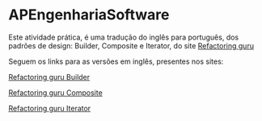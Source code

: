 # APEngenhariaSoftware


Este atividade prática, é uma tradução do inglês para português, dos padrões de design: Builder, Composite e Iterator, do site [Refactoring guru](https://refactoring.guru/)

Seguem os links para as versões em inglês, presentes nos sites:

[Refactoring guru Builder](https://refactoring.guru/design-patterns/builder)

[Refactoring guru Composite](https://refactoring.guru/design-patterns/composite)

[Refactoring guru Iterator](https://refactoring.guru/design-patterns/iterator)

